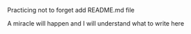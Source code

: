 Practicing not to forget add README.md file

A miracle will happen and I will understand what to write here
